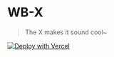 # WB-X

> The X makes it sound cool~

[![Deploy with Vercel](https://vercel.com/button)](https://vercel.com/new/clone?repository-url=https%3A%2F%2Fgithub.com%2FVenDream%2Fwb-x)
